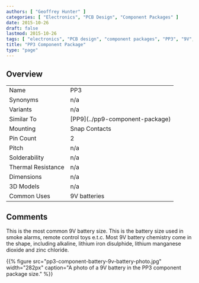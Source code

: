 ```yaml
---
authors: [ "Geoffrey Hunter" ]
categories: [ "Electronics", "PCB Design", "Component Packages" ]
date: 2015-10-26
draft: false
lastmod: 2015-10-26
tags: [ "electronics", "PCB design", "component packages", "PP3", "9V", "battery" ]
title: "PP3 Component Package"
type: "page"
---
```


## Overview

<table>
  <tbody>
    <tr>
      <td>Name</td>
      <td>PP3</td>
    </tr>
    <tr>
      <td>Synonyms</td>
      <td>n/a</td>
    </tr>
    <tr>
      <td>Variants</td>
      <td>n/a</td>
    </tr>
    <tr>
      <td>Similar To</td>
      <td>[PP9](../pp9-component-package)</td>
    </tr>
    <tr>
      <td>Mounting</td>
      <td>Snap Contacts
    </td>
    </tr>
    <tr>
      <td>Pin Count</td>
      <td>2</td>
    </tr>
    <tr>
      <td>Pitch</td>
      <td>n/a
    </td>
    </tr>
    <tr>
      <td>Solderability</td>
      <td>n/a</td>
    </tr>
    <tr>
      <td>Thermal Resistance</td>
      <td>n/a</td>
    </tr>
    <tr>
      <td>Dimensions</td>
      <td>n/a</td>
    </tr>
    <tr>
      <td>3D Models</td>
      <td>n/a
    </td>
    </tr>
    <tr>
      <td>Common Uses</td>
      <td>9V batteries</td>
    </tr>
  </tbody>
</table>

## Comments

This is the most common 9V battery size. This is the battery size used in smoke alarms, remote control toys e.t.c. Most 9V battery chemistry come in the shape, including alkaline, lithium iron disulphide, lithium manganese dioxide and zinc chloride.

{{% figure src="pp3-component-battery-9v-battery-photo.jpg" width="282px" caption="A photo of a 9V battery in the PP3 component package size." %}}
